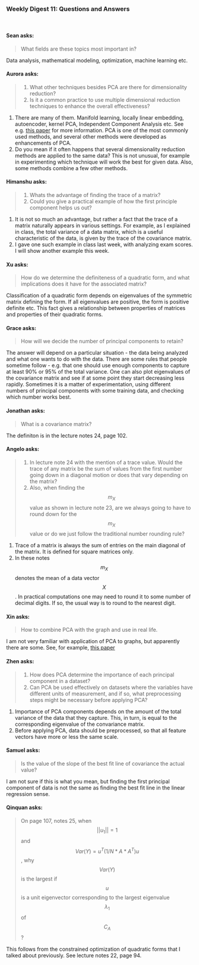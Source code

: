 ### Weekly Digest 11: Questions and Answers

<br/>

#### Sean asks:

> What fields are these topics most important in?

Data analysis, mathematical modeling, optimization, machine learning etc. 


#### Aurora asks:

> 1. What other techniques besides PCA are there for dimensionality reduction? 
> 2. Is it a common practice to use multiple dimensional reduction techniques to 
>    enhance the overall effectiveness? 

1. There are many of them. Manifold learning, locally linear embedding, autoencoder, 
   kernel PCA, Independent Component Analysis etc. See e.g. 
   <a href="https://arxiv.org/ftp/arxiv/papers/1403/1403.2877.pdf">this paper</a> for 
   more information. PCA is one of the most commonly used methods, and several 
   other methods were developed as enhancements of PCA. 
2. Do you mean if it often happens that several dimensionality reduction methods are 
   applied to the same data? This is not unusual, for example in experimenting which 
   technique will work the best for given data. Also, some methods combine a few 
   other methods.
   

#### Himanshu asks:

> 1.  Whats the advantage of finding the trace of a matrix?
> 2.  Could you give a practical example of how the first principle component helps us out?

1. It is not so much an advantage, but rather a fact that the trace of a matrix naturally 
   appears in various settings. For example, as I explained in class, the total variance of 
   a data matrix, which is a useful characteristic of the data, is given by the trace 
   of the covariance matrix. 
2. I gave one such example in class last week, with analyzing exam scores. I will show another 
   example this week. 


#### Xu asks:

> How do we determine the definiteness of a quadratic form, and what implications does it 
> have for the associated matrix? 

Classification of a quadratic form depends on eigenvalues of the symmetric matrix defining 
the form. If all eigenvalues are positive, the form is positive definite etc. This fact gives 
a relationship between properties of matrices and properties of their quadratic forms. 


#### Grace asks:

> How will we decide the number of principal components to retain?

The answer will depend on a particular situation - the data being analyzed 
and what one wants to do with the data. There are some rules that people sometime 
follow - e.g. that one should use enough components to capture at least 90% or 95% 
of the total variance. One can also plot eigenvalues of the covariance matrix 
and see if at some point they start decreasing less rapidly. Sometimes it is a matter 
of experimentation, using different numbers of principal components with some training 
data, and checking which number works best. 

#### Jonathan asks:

> What is a covariance matrix? 

The definiton is in the lecture notes 24, page 102.


#### Angelo asks:

> 1. In lecture note 24 with the mention of a trace value. Would the trace of any matrix 
>    be the sum of values from the first number going down in a diagonal motion or does 
>    that vary depending on the matrix? 
> 2. Also, when finding the $$m_X$$ value as shown in lecture note 23, are we always going to 
>    have to round down for the $$m_X$$ value or do we just follow the traditional number rounding rule? 


1. Trace of a matrix is always the sum of entries on the main diagonal of the matrix. 
   It is defined for square matrices only. 
2. In these notes $$m_X$$ denotes the mean of a data vector $$X$$. In practical computations
   one may need to round it to some number of decimal digits. If so, the usual way is to round 
   to the nearest digit. 


#### Xin asks:

> How to combine PCA with the graph and use in real life.

I am not very familiar with application of PCA to graphs, but apparently there are some. 
See, for example, <a href="https://citeseerx.ist.psu.edu/document?repid=rep1&type=pdf&doi=3a6018ba9f17dbbf8034af1bbcd13082bf21a6d4">this paper</a>


#### Zhen asks:

> 1. How does PCA determine the importance of each principal component in a dataset?
> 2. Can PCA be used effectively on datasets where the variables have different units 
>    of measurement, and if so, what preprocessing steps might be necessary before applying PCA?

1. Importance of PCA components depends on the amount of the total variance of the data that they 
   capture. This, in turn, is equal to the corresponding eigenvalue of the convariance matrix.
2. Before applying PCA, data should be preprocessed, so that all feature vectors have more or less 
   the same scale. 

#### Samuel asks:

> Is the value of the slope of the best fit line of covariance the actual value?

I am not sure if this is what you mean, but finding the first principal component 
of data is not the same as finding the best fit line in the linear regression sense. 


#### Qinquan asks:

> On page 107, notes 25, when $$||u_1|| = 1$$ and $$Var(Y) =u^T(1/N * A * A^T)u$$, why $$Var(Y)$$ is the 
> largest if $$u$$ is a unit eigenvector corresponding to the largest eigenvalue $$\lambda_1$$ of $$C_A$$?

This follows from the constrained optimization of quadratic forms that I talked about previously. 
See lecture notes 22, page 94. 